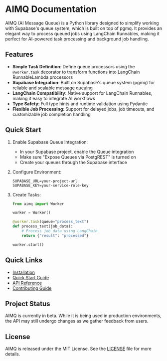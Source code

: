 # AIMQ Documentation

AIMQ (AI Message Queue) is a Python library designed to simplify working with Supabase's
queue system, which is built on top of pgmq. It provides an elegant way to process
queued jobs using LangChain Runnables, making it perfect for AI-powered task processing
and background job handling.

## Features

- **Simple Task Definition**: Define queue processors using the `@worker.task` decorator
  to transform functions into LangChain RunnableLambda processors
- **Supabase Integration**: Built on Supabase's queue system (pgmq) for reliable and
  scalable message queuing
- **LangChain Compatibility**: Native support for LangChain Runnables, making it easy to
  integrate AI workflows
- **Type Safety**: Full type hints and runtime validation using Pydantic
- **Flexible Job Processing**: Support for delayed jobs, job timeouts, and customizable
  job completion handling

## Quick Start

1. Enable Supabase Queue Integration:

   - In your Supabase project, enable the Queue integration
   - Make sure "Expose Queues via PostgREST" is turned on
   - Create your queues through the Supabase interface

1. Configure Environment:

   ```env
   SUPABASE_URL=your-project-url
   SUPABASE_KEY=your-service-role-key
   ```

1. Create Tasks:

   ```python
   from aimq import Worker

   worker = Worker()

   @worker.task(queue="process_text")
   def process_text(job_data):
       # Process job_data using LangChain
       return {"result": "processed"}

   worker.start()
   ```

## Quick Links

- [Installation](getting-started/installation.md)
- [Quick Start Guide](getting-started/quickstart.md)
- [API Reference](api/overview.md)
- [Contributing Guide](development/contributing.md)

## Project Status

AIMQ is currently in beta. While it is being used in production environments, the API
may still undergo changes as we gather feedback from users.

## License

AIMQ is released under the MIT License. See the
[LICENSE](https://github.com/bldxio/aimq/blob/main/LICENSE) file for more details.
